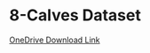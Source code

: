# 8-Calves Dataset

[OneDrive Download Link](https://uob-my.sharepoint.com/:u:/r/personal/xf16910_bristol_ac_uk/Documents/8-calves-upload.zip?csf=1&web=1&e=QShMN6 "Click to download the dataset")
